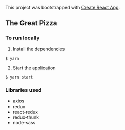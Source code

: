 This project was bootstrapped with [Create React App](https://github.com/facebook/create-react-app).

## The Great Pizza

### To run locally
1. Install the dependencies 
```
$ yarn
```
2. Start the application
```
$ yarn start
```

### Libraries used
- axios
- redux
- react-redux
- redux-thunk
- node-sass